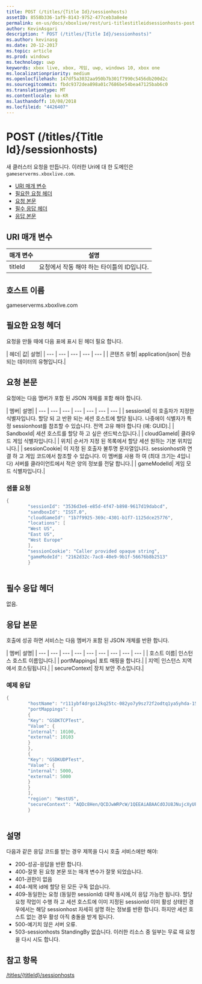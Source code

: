 ```yaml
---
title: POST (/titles/{Title Id}/sessionhosts)
assetID: 8558b336-1af9-8143-9752-477ceb3a8e4e
permalink: en-us/docs/xboxlive/rest/uri-titlestitleidsessionhosts-post.html
author: KevinAsgari
description: " POST (/titles/{Title Id}/sessionhosts)"
ms.author: kevinasg
ms.date: 20-12-2017
ms.topic: article
ms.prod: windows
ms.technology: uwp
keywords: xbox live, xbox, 게임, uwp, windows 10, xbox one
ms.localizationpriority: medium
ms.openlocfilehash: 147df5a3032aa950b7b301f7990c5456db200d2c
ms.sourcegitcommit: fbdc9372dea898a01c7686be54bea47125bab6c0
ms.translationtype: MT
ms.contentlocale: ko-KR
ms.lasthandoff: 10/08/2018
ms.locfileid: "4426407"
---
```

# <a name="post-titlestitle-idsessionhosts"></a>POST (/titles/{Title Id}/sessionhosts)
새 클러스터 요청을 만듭니다. 이러한 Uri에 대 한 도메인은 `gameserverms.xboxlive.com`.
 
  * [URI 매개 변수](#ID4EX)
  * [필요한 요청 헤더](#ID4EGB)
  * [요청 본문](#ID4E5B)
  * [필수 응답 헤더](#ID4ELD)
  * [응답 본문](#ID4ESD)
 
<a id="ID4EX"></a>

 
## <a name="uri-parameters"></a>URI 매개 변수
 
| 매개 변수| 설명| 
| --- | --- | 
| titleId| 요청에서 작동 해야 하는 타이틀의 ID입니다.| 
  
<a id="ID5EG"></a>

 
## <a name="host-name"></a>호스트 이름

gameserverms.xboxlive.com
 
<a id="ID4EGB"></a>

 
## <a name="required-request-headers"></a>필요한 요청 헤더
 
요청을 만들 때에 다음 표에 표시 된 헤더 필요 합니다.
 
| 헤더| 값| 설명| 
| --- | --- | --- | --- | --- | 
| 콘텐츠 유형| application/json| 전송 되는 데이터의 유형입니다.| 
  
<a id="ID4E5B"></a>

 
## <a name="request-body"></a>요청 본문
 
요청에는 다음 멤버가 포함 된 JSON 개체를 포함 해야 합니다.
 
| 멤버| 설명| 
| --- | --- | --- | --- | --- | --- | --- | 
| sessionId| 이 호출자가 지정한 식별자입니다. 할당 되 고 반환 되는 세션 호스트에 할당 됩니다. 나중에이 식별자가 특정 sessionhost를 참조할 수 있습니다. 전역 고유 해야 합니다 (예: GUID).| 
| SandboxId| 세션 호스트를 할당 하 고 싶은 샌드박스입니다.| 
| cloudGameId| 클라우드 게임 식별자입니다.| 
| 위치| 순서가 지정 된 목록에서 할당 세션 원하는 기본 위치입니다.| 
| sessionCookie| 이 지정 된 호출자 불투명 문자열입니다. sessionhost와 연결 하 고 게임 코드에서 참조할 수 있습니다. 이 멤버를 사용 하 여 (최대 크기는 4입니다) 서버를 클라이언트에서 적은 양의 정보를 전달 합니다.| 
| gameModelId| 게임 모드 식별자입니다.| 
 
<a id="ID4EDD"></a>

 
### <a name="sample-request"></a>샘플 요청
 

```cpp
{
        "sessionId": "3536d3e6-e85d-4f47-b898-9617d19dabcd",
        "sandboxId": "ISST.0",
        "cloudGameId": "1b7f9925-369c-4301-b1f7-1125dce25776",
        "locations": [
        "West US",
        "East US",
        "West Europe"
        ],
        "sessionCookie": "Caller provided opaque string",
        "gameModeId": "2162d32c-7ac8-40e9-9b1f-56676b8b2513"
        }
      
```

   
<a id="ID4ELD"></a>

 
## <a name="required-response-headers"></a>필수 응답 헤더
 
없음.
  
<a id="ID4ESD"></a>

 
## <a name="response-body"></a>응답 본문
 
호출에 성공 하면 서비스는 다음 멤버가 포함 된 JSON 개체를 반환 합니다.
 
| 멤버| 설명| 
| --- | --- | --- | --- | --- | --- | --- | --- | --- | 
| 호스트 이름| 인스턴스 호스트 이름입니다.| 
| portMappings| 포트 매핑을 합니다.| 
| 지역| 인스턴스 지역에서 호스팅됩니다.| 
| secureContext| 장치 보안 주소입니다.| 
 
<a id="ID4ESE"></a>

 
### <a name="sample-response"></a>예제 응답
 

```cpp
{
        "hostName": "r111ybf4drgo12kq25tc-082yo7y9sz72f2odtq1ya5yhda-155169995-ncus.cloudapp.net",
        "portMappings": [
        {
        "Key": "GSDKTCPTest",
        "Value": {
        "internal": 10100,
        "external": 10103
        }
        },
        {
        "Key": "GSDKUDPTest",
        "Value": {
        "internal": 5000,
        "external": 5000
        }
        }
        ],
        "region": "WestUS",
        "secureContext": "AQDc8Hen/QCDJwWRPcW/1QEEAiABAACdOJU8JNujcXyUPwUBCnue+g=="
        }
      
```

   
<a id="remarks"></a>

 
## <a name="remarks"></a>설명
 
다음과 같은 응답 코드를 받는 경우 제목을 다시 호출 서비스에만 해야:
 
   * 200-성공-응답을 반환 합니다.
   * 400-잘못 된 요청 본문 또는 매개 변수가 잘못 되었습니다.
   * 401-권한이 없음
   * 404-제목 id에 할당 된 모든 구독 없습니다.
   * 409-동일한는 요청 (동일한 sessionId) 대략 동시에,이 응답 가능한 됩니다. 할당 요청 작업이 수행 하 고 세션 호스트에 이미 지정된 sessionId 이미 활성 상태인 경우에서는 해당 sessionhost 자세히 설명 하는 정보를 반환 합니다. 하지만 세션 호스트 없는 경우 활성 아직 충돌을 받게 됩니다.
   * 500-예기치 않은 서버 오류.
   * 503-sessionhosts StandingBy 없습니다. 이러한 리소스 중 일부는 무료 때 요청을 다시 시도 합니다.
   
<a id="ID4EFG"></a>

 
## <a name="see-also"></a>참고 항목
 [/titles/{titleId}/sessionhosts](uri-titlestitleidsessionhosts.md)

  